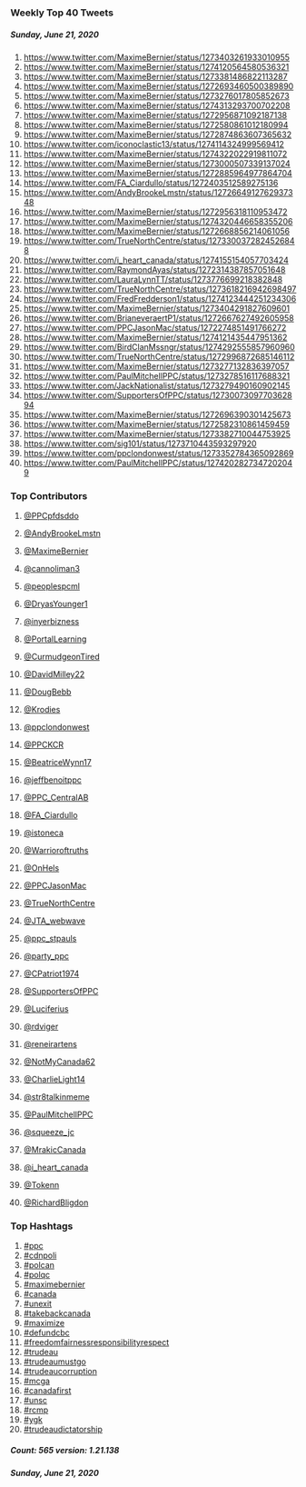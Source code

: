 ### Weekly Top 40 Tweets
##### Sunday, June 21, 2020
 1) https://www.twitter.com/MaximeBernier/status/1273403261933010955
 2) https://www.twitter.com/MaximeBernier/status/1274120564580536321
 3) https://www.twitter.com/MaximeBernier/status/1273381486822113287
 4) https://www.twitter.com/MaximeBernier/status/1272693460500389890
 5) https://www.twitter.com/MaximeBernier/status/1273276017805852673
 6) https://www.twitter.com/MaximeBernier/status/1274313293700702208
 7) https://www.twitter.com/MaximeBernier/status/1272956871092187138
 8) https://www.twitter.com/MaximeBernier/status/1272580861012180994
 9) https://www.twitter.com/MaximeBernier/status/1272874863607365632
10) https://www.twitter.com/iconoclastic13/status/1274114324999569412
11) https://www.twitter.com/MaximeBernier/status/1274322022919811072
12) https://www.twitter.com/MaximeBernier/status/1273000507339137024
13) https://www.twitter.com/MaximeBernier/status/1272885964977864704
14) https://www.twitter.com/FA_Ciardullo/status/1272403512589275136
15) https://www.twitter.com/AndyBrookeLmstn/status/1272664912762937348
16) https://www.twitter.com/MaximeBernier/status/1272956318110953472
17) https://www.twitter.com/MaximeBernier/status/1274320446658355206
18) https://www.twitter.com/MaximeBernier/status/1272668856214061056
19) https://www.twitter.com/TrueNorthCentre/status/1273300372824526848
20) https://www.twitter.com/i_heart_canada/status/1274155154057703424
21) https://www.twitter.com/RaymondAyas/status/1272314387857051648
22) https://www.twitter.com/LauraLynnTT/status/1273776699218382848
23) https://www.twitter.com/TrueNorthCentre/status/1273618216942698497
24) https://www.twitter.com/FredFredderson1/status/1274123444251234306
25) https://www.twitter.com/MaximeBernier/status/1273404291827609601
26) https://www.twitter.com/BrianeveraertP1/status/1272667627492605958
27) https://www.twitter.com/PPCJasonMac/status/1272274851491766272
28) https://www.twitter.com/MaximeBernier/status/1274121435447951362
29) https://www.twitter.com/BirdClanMssngr/status/1274292555857960960
30) https://www.twitter.com/TrueNorthCentre/status/1272996872685146112
31) https://www.twitter.com/MaximeBernier/status/1273277132836397057
32) https://www.twitter.com/PaulMitchellPPC/status/1273278516117688321
33) https://www.twitter.com/JackNationalist/status/1273279490160902145
34) https://www.twitter.com/SupportersOfPPC/status/1273007309770362894
35) https://www.twitter.com/MaximeBernier/status/1272696390301425673
36) https://www.twitter.com/MaximeBernier/status/1272582310861459459
37) https://www.twitter.com/MaximeBernier/status/1273382710044753925
38) https://www.twitter.com/sig101/status/1273710443593297920
39) https://www.twitter.com/ppclondonwest/status/1273352784365092869
40) https://www.twitter.com/PaulMitchellPPC/status/1274202827347202049

### Top Contributors
  1) [@PPCpfdsddo](https://www.twitter.com/PPCpfdsddo)
  2) [@AndyBrookeLmstn](https://www.twitter.com/AndyBrookeLmstn)
  3) [@MaximeBernier](https://www.twitter.com/MaximeBernier)
  4) [@cannoliman3](https://www.twitter.com/cannoliman3)
  5) [@peoplespcml](https://www.twitter.com/peoplespcml)
  6) [@DryasYounger1](https://www.twitter.com/DryasYounger1)
  7) [@inyerbizness](https://www.twitter.com/inyerbizness)
  8) [@PortalLearning](https://www.twitter.com/PortalLearning)
  9) [@CurmudgeonTired](https://www.twitter.com/CurmudgeonTired)
 10) [@DavidMilley22](https://www.twitter.com/DavidMilley22)

 11) [@DougBebb](https://www.twitter.com/DougBebb)
 12) [@Krodies](https://www.twitter.com/Krodies)
 13) [@ppclondonwest](https://www.twitter.com/ppclondonwest)
 14) [@PPCKCR](https://www.twitter.com/PPCKCR)
 15) [@BeatriceWynn17](https://www.twitter.com/BeatriceWynn17)
 16) [@jeffbenoitppc](https://www.twitter.com/jeffbenoitppc)
 17) [@PPC_CentralAB](https://www.twitter.com/PPC_CentralAB)
 18) [@FA_Ciardullo](https://www.twitter.com/FA_Ciardullo)
 19) [@istoneca](https://www.twitter.com/istoneca)
 20) [@Warrioroftruths](https://www.twitter.com/Warrioroftruths)

 21) [@OnHels](https://www.twitter.com/OnHels)
 22) [@PPCJasonMac](https://www.twitter.com/PPCJasonMac)
 23) [@TrueNorthCentre](https://www.twitter.com/TrueNorthCentre)
 24) [@JTA_webwave](https://www.twitter.com/JTA_webwave)
 25) [@ppc_stpauls](https://www.twitter.com/ppc_stpauls)
 26) [@party_ppc](https://www.twitter.com/party_ppc)
 27) [@CPatriot1974](https://www.twitter.com/CPatriot1974)
 28) [@SupportersOfPPC](https://www.twitter.com/SupportersOfPPC)
 29) [@Luciferius](https://www.twitter.com/Luciferius)
 30) [@rdviger](https://www.twitter.com/rdviger)

 31) [@reneirartens](https://www.twitter.com/reneirartens)
 32) [@NotMyCanada62](https://www.twitter.com/NotMyCanada62)
 33) [@CharlieLight14](https://www.twitter.com/CharlieLight14)
 34) [@str8talkinmeme](https://www.twitter.com/str8talkinmeme)
 35) [@PaulMitchellPPC](https://www.twitter.com/PaulMitchellPPC)
 36) [@squeeze_jc](https://www.twitter.com/squeeze_jc)
 37) [@MrakicCanada](https://www.twitter.com/MrakicCanada)
 38) [@i_heart_canada](https://www.twitter.com/i_heart_canada)
 39) [@Tokenn](https://www.twitter.com/Tokenn)
 40) [@RichardBligdon](https://www.twitter.com/RichardBligdon)



### Top Hashtags

  1) [#ppc](https://www.twitter.com/hashtag/ppc)
  2) [#cdnpoli](https://www.twitter.com/hashtag/cdnpoli)
  3) [#polcan](https://www.twitter.com/hashtag/polcan)
  4) [#polqc](https://www.twitter.com/hashtag/polqc)
  5) [#maximebernier](https://www.twitter.com/hashtag/maximebernier)
  6) [#canada](https://www.twitter.com/hashtag/canada)
  7) [#unexit](https://www.twitter.com/hashtag/unexit)
  8) [#takebackcanada](https://www.twitter.com/hashtag/takebackcanada)
  9) [#maximize](https://www.twitter.com/hashtag/maximize)
 10) [#defundcbc](https://www.twitter.com/hashtag/defundcbc)
 11) [#freedomfairnessresponsibilityrespect](https://www.twitter.com/hashtag/freedomfairnessresponsibilityrespect)
 12) [#trudeau](https://www.twitter.com/hashtag/trudeau)
 13) [#trudeaumustgo](https://www.twitter.com/hashtag/trudeaumustgo)
 14) [#trudeaucorruption](https://www.twitter.com/hashtag/trudeaucorruption)
 15) [#mcga](https://www.twitter.com/hashtag/mcga)
 16) [#canadafirst](https://www.twitter.com/hashtag/canadafirst)
 17) [#unsc](https://www.twitter.com/hashtag/unsc)
 18) [#rcmp](https://www.twitter.com/hashtag/rcmp)
 19) [#ygk](https://www.twitter.com/hashtag/ygk)
 20) [#trudeaudictatorship](https://www.twitter.com/hashtag/trudeaudictatorship)

##### Count: 565	version: 1.21.138
##### Sunday, June 21, 2020

